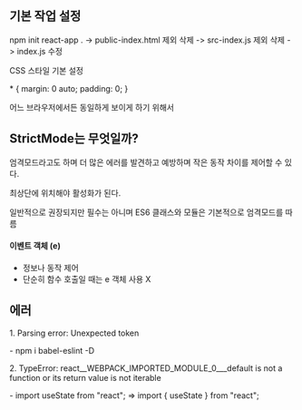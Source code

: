 <h2>
  기본 작업 설정
</h2>
<div>
  <p>
    npm init react-app . -> public-index.html 제외 삭제 -> src-index.js 제외 삭제
-> index.js 수정
  </p>
  <p>CSS 스타일 기본 설정</p>
  <div>
    * {
  margin: 0 auto;
  padding: 0;
}
  </div>
  <p>어느 브라우저에서든 동일하게 보이게 하기 위해서</p>
</div>
<h2>
  StrictMode는 무엇일까?
</h2>
<div>
  <p>엄격모드라고도 하며 더 많은 에러를 발견하고 예방하며 작은 동작 차이를 제어할 수 있다.</p>
  <p>최상단에 위치해야 활성화가 된다.</p>
  <p>일반적으로 권장되지만 필수는 아니며 ES6 클래스와 모듈은 기본적으로 엄격모드를 따름</p>
</div>
<h4>이벤트 객체 (e)</h4>
  <ul>
    <li>정보나 동작 제어</li>
    <li>단순히 함수 호출일 때는 e 객체 사용 X</li>
  </ul>
<h2>
  에러
</h2>
<div>
  <p>
    1. Parsing error: Unexpected token
  </p>
  <p>
    - npm i babel-eslint -D
  </p>
  <p>2. TypeError: react__WEBPACK_IMPORTED_MODULE_0___default is not a function or its return value is not iterable</p>
  <p>- import useState from "react";   =>   import { useState } from "react";</p>
</div>
